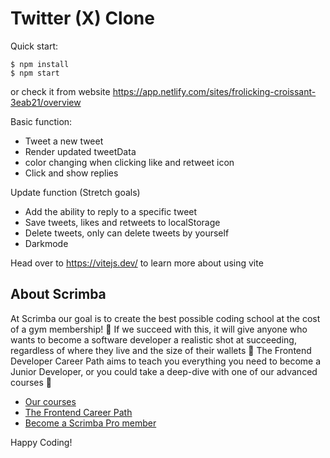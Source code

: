 # Twitter (X) Clone

Quick start:

```
$ npm install
$ npm start
````
or check it from website https://app.netlify.com/sites/frolicking-croissant-3eab21/overview

Basic function:

- Tweet a new tweet
- Render updated tweetData
- color changing when clicking like and retweet icon
- Click and show replies

Update function (Stretch goals)

- Add the ability to reply to a specific tweet
- Save tweets, likes and retweets to localStorage
- Delete tweets, only can delete tweets by yourself
- Darkmode

Head over to https://vitejs.dev/ to learn more about using vite
## About Scrimba

At Scrimba our goal is to create the best possible coding school at the cost of a gym membership! 💜
If we succeed with this, it will give anyone who wants to become a software developer a realistic shot at succeeding, regardless of where they live and the size of their wallets 🎉
The Frontend Developer Career Path aims to teach you everything you need to become a Junior Developer, or you could take a deep-dive with one of our advanced courses 🚀

- [Our courses](https://scrimba.com/allcourses)
- [The Frontend Career Path](https://scrimba.com/learn/frontend)
- [Become a Scrimba Pro member](https://scrimba.com/pricing)

Happy Coding!
